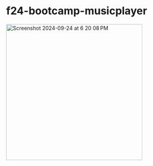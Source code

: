# f24-bootcamp-musicplayer
 
<img width="367" alt="Screenshot 2024-09-24 at 6 20 08 PM" src="https://github.com/user-attachments/assets/bc37d7c1-9e13-4f4a-b765-421c4e195d67">
